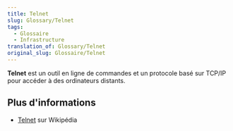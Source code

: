 ```yaml
---
title: Telnet
slug: Glossary/Telnet
tags:
  - Glossaire
  - Infrastructure
translation_of: Glossary/Telnet
original_slug: Glossaire/Telnet
---
```


**Telnet** est un outil en ligne de commandes et un protocole basé sur TCP/IP pour accéder à des ordinateurs distants.

## Plus d'informations

- [Telnet](https://fr.wikipedia.org/wiki/Telnet) sur Wikipédia
